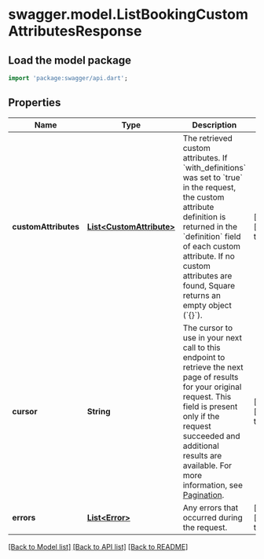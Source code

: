 # swagger.model.ListBookingCustomAttributesResponse

## Load the model package
```dart
import 'package:swagger/api.dart';
```

## Properties
Name | Type | Description | Notes
------------ | ------------- | ------------- | -------------
**customAttributes** | [**List&lt;CustomAttribute&gt;**](CustomAttribute.md) | The retrieved custom attributes. If &#x60;with_definitions&#x60; was set to &#x60;true&#x60; in the request, the custom attribute definition is returned in the &#x60;definition&#x60; field of each custom attribute.  If no custom attributes are found, Square returns an empty object (&#x60;{}&#x60;). | [optional] [default to []]
**cursor** | **String** | The cursor to use in your next call to this endpoint to retrieve the next page of results for your original request. This field is present only if the request succeeded and additional results are available. For more information, see [Pagination](https://developer.squareup.com/docs/build-basics/common-api-patterns/pagination). | [optional] [default to null]
**errors** | [**List&lt;Error&gt;**](Error.md) | Any errors that occurred during the request. | [optional] [default to []]

[[Back to Model list]](../README.md#documentation-for-models) [[Back to API list]](../README.md#documentation-for-api-endpoints) [[Back to README]](../README.md)

